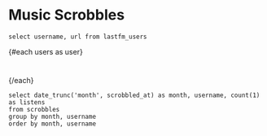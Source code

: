 # Music Scrobbles

```users
select username, url from lastfm_users
```

{#each users as user}
  <h1><a href={user.url}><Value data={user} column=username/></a></h1>
{/each}

```listens_per_month
select date_trunc('month', scrobbled_at) as month, username, count(1) as listens
from scrobbles
group by month, username
order by month, username
```

<LineChart 
    data={listens_per_month} 
    x=month 
    y=listens 
    series=username 
/>
<!-- https://github.com/rabidaudio/lfm-age-stats/blob/master/app/javascript/components/Show/index.js -->